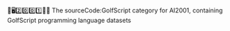 🧠️🖥️2️⃣️0️⃣️0️⃣️1️⃣️💾️📜️ The sourceCode:GolfScript category for AI2001, containing GolfScript programming language datasets

